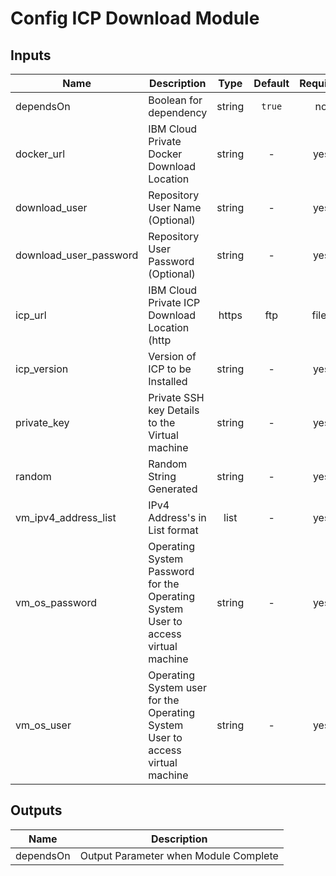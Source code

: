 <!---
Copyright IBM Corp. 2018, 2018
--->

# Config ICP Download Module

## Inputs

| Name | Description | Type | Default | Required |
|------|-------------|:----:|:-----:|:-----:|
| dependsOn | Boolean for dependency | string | `true` | no |
| docker_url | IBM Cloud Private Docker Download Location | string | - | yes |
| download_user | Repository User Name (Optional) | string | - | yes |
| download_user_password | Repository User Password (Optional) | string | - | yes |
| icp_url | IBM Cloud Private ICP Download Location (http|https|ftp|file) | string | - | yes |
| icp_version | Version of ICP to be Installed | string | - | yes |
| private_key | Private SSH key Details to the Virtual machine | string | - | yes |
| random | Random String Generated | string | - | yes |
| vm_ipv4_address_list | IPv4 Address's in List format | list | - | yes |
| vm_os_password | Operating System Password for the Operating System User to access virtual machine | string | - | yes |
| vm_os_user | Operating System user for the Operating System User to access virtual machine | string | - | yes |

## Outputs

| Name | Description |
|------|-------------|
| dependsOn | Output Parameter when Module Complete |
